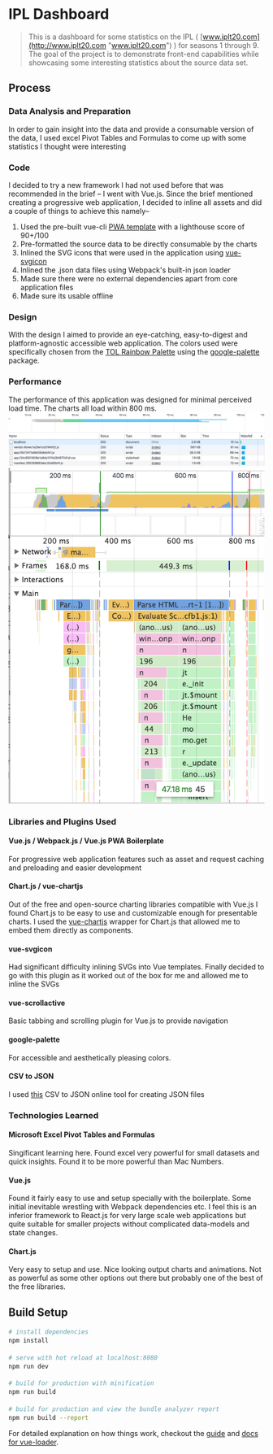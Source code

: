 # IPL Dashboard

> This is a dashboard for some statistics on the IPL ( [www.iplt20.com](http://www.iplt20.com "www.iplt20.com") ) for seasons 1 through 9. The goal of the project is to demonstrate front-end capabilities while showcasing some interesting statistics about the source data set.

## Process
### Data Analysis and Preparation
In order to gain insight into the data and provide a consumable version of the data, I used excel Pivot Tables and Formulas to come up with some statistics I thought were interesting

### Code
I decided to try a new framework I had not used before that was recommended in the brief – I went with Vue.js. Since the brief mentioned creating a progressive web application, I decided to inline all assets and did a couple of things to achieve this namely–
1. Used the pre-built vue-cli [PWA template](https://github.com/vuejs-templates/pwa "PWA template") with a lighthouse score of 90+/100
2. Pre-formatted the source data to be directly consumable by the charts
3. Inlined the SVG icons that were used in the application using [vue-svgicon](http://https://github.com/MMF-FE/vue-svgicon "vue-svgicon")
4. Inlined the .json data files using Webpack's built-in json loader
5. Made sure there were no external dependencies apart from core application files
6. Made sure its usable offline

### Design
With the design I aimed to provide an eye-catching, easy-to-digest and platform-agnostic accessible web application. The colors used were specifically chosen from the [TOL Rainbow Palette](http://google.github.io/palette.js/ "TOL Rainbow Palette") using the [google-palette](https://www.npmjs.com/package/google-palette "google-palette") package.

### Performance

The performance of this application was designed for minimal perceived load time. The charts all load within 800 ms.
![Performance Screenshot 1](https://raw.githubusercontent.com/armaanahluwalia/IPL-Dashboard/master/static/img/performance1.png)
![Performance Screenshot 2](https://raw.githubusercontent.com/armaanahluwalia/IPL-Dashboard/master/static/img/performance2.png)

### Libraries and Plugins Used
#### Vue.js / Webpack.js / Vue.js PWA Boilerplate
For progressive web application features such as asset and request caching and preloading and easier development
#### Chart.js / vue-chartjs
Out of the free and open-source charting libraries compatible with Vue.js I found Chart.js to be easy to use and customizable enough for presentable charts. I used the [vue-chartjs](vue-chartjs.org "vue-chartjs") wrapper for Chart.js that allowed me to embed them directly as components.
#### vue-svgicon
Had significant difficulty inlining SVGs into Vue templates. Finally decided to go with this plugin as it worked out of the box for me and allowed me to inline the SVGs
#### vue-scrollactive
Basic tabbing and scrolling plugin for Vue.js to provide navigation
#### google-palette
For accessible and aesthetically pleasing colors.
#### CSV to JSON
I used [this](http://www.csvjson.com/csv2json "this") CSV to JSON online tool for creating JSON files
### Technologies Learned
#### Microsoft Excel Pivot Tables and Formulas
Singificant learning here. Found excel very powerful for small datasets and quick insights. Found it to be more powerful than Mac Numbers.
#### Vue.js
Found it fairly easy to use and setup specially with the boilerplate. Some initial inevitable wrestling with Webpack dependencies etc. I feel this is an inferior framework to React.js for very large scale web applications but quite suitable for smaller projects without complicated data-models and state changes.
#### Chart.js
Very easy to setup and use. Nice looking output charts and animations. Not as powerful as some other options out there but probably one of the best of the free libraries.

## Build Setup

``` bash
# install dependencies
npm install

# serve with hot reload at localhost:8080
npm run dev

# build for production with minification
npm run build

# build for production and view the bundle analyzer report
npm run build --report
```

For detailed explanation on how things work, checkout the [guide](http://vuejs-templates.github.io/webpack/) and [docs for vue-loader](http://vuejs.github.io/vue-loader).
